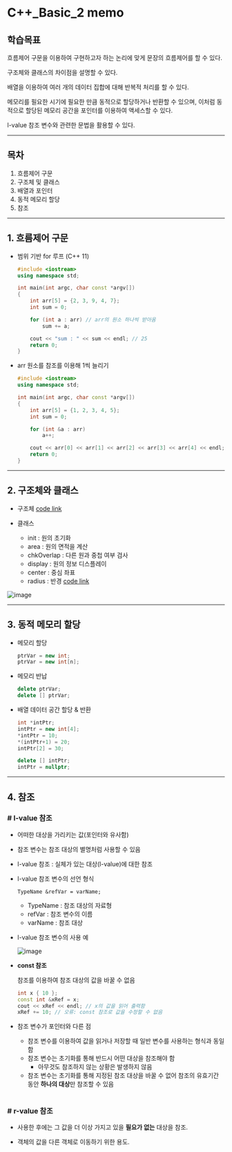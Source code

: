 # C++_Basic_2 memo

## **학습목표**

흐름제어 구문을 이용하여 구현하고자 하는 논리에 맞게 문장의 흐름제어를 할 수 있다.

구조체와 클래스의 차이점을 설명할 수 있다.

배열을 이용하여 여러 개의 데이터 집합에 대해 반복적 처리를 할 수 있다.

메모리를 필요한 시기에 필요한 만큼 동적으로 할당하거나 반환할 수 있으며, 이처럼 동적으로 할당된 메모리 공간을 포인터를 이용하여 액세스할 수 있다.

l-value 참조 변수와 관련한 문법을 활용할 수 있다.

___

## **목차**
1. 흐름제어 구문
1. 구조체 및 클래스
1. 배열과 포인터
1. 동적 메모리 할당
1. 참조

___

## **1. 흐름제어 구문**

- 범위 기반 for 루프 (C++ 11)
    ```cpp
    #include <iostream>
    using namespace std;

    int main(int argc, char const *argv[])
    {
        int arr[5] = {2, 3, 9, 4, 7};
        int sum = 0;

        for (int a : arr) // arr의 원소 하나씩 받아옴
            sum += a;

        cout << "sum : " << sum << endl; // 25
        return 0;
    }
    ```
- arr 원소를 참조를 이용해 1씩 늘리기
    ```cpp
    #include <iostream>
    using namespace std;

    int main(int argc, char const *argv[])
    {
        int arr[5] = {1, 2, 3, 4, 5};
        int sum = 0;

        for (int &a : arr)
            a++;

        cout << arr[0] << arr[1] << arr[2] << arr[3] << arr[4] << endl; // 23456
        return 0;
    }
    ```

___

## **2. 구조체와 클래스**

- 구조체
    [code link](examples/Circle.cpp)

- 클래스
    - init : 원의 초기화
    - area : 원의 면적을 계산
    - chkOverlap : 다른 원과 중첩 여부 검사
    - display : 원의 정보 디스플레이
    - center : 중심 좌표
    - radius : 반경
    [code link](examples/Circle_2.cpp)

![image](https://user-images.githubusercontent.com/66513003/140287817-42f216ee-8c93-4427-aac4-d1ab0f3360fe.png)

___

## **3. 동적 메모리 할당**

- 메모리 할당
    ```cpp
    ptrVar = new int;
    ptrVar = new int[n];
    ```
- 메모리 반납
    ```cpp
    delete ptrVar;
    delete [] ptrVar;
    ```

- 배열 데이터 공간 할당 & 반환
    ```cpp
    int *intPtr;
    intPtr = new int[4];
    *intPtr = 10;
    *(intPtr+1) = 20;
    intPtr[2] = 30;

    delete [] intPtr;
    intPtr = nullptr;
    ```

___

## **4. 참조**

### **# l-value 참조**

- 어떠한 대상을 가리키는 값(포인터와 유사함)
- 참조 변수는 참조 대상의 별명처럼 사용할 수 있음
- l-value 참조 : 실체가 있는 대상(l-value)에 대한 참조

- l-value 참조 변수의 선언 형식
    ```
    TypeName &refVar = varName;
    ```
    - TypeName : 참조 대상의 자료형
    - refVar : 참조 변수의 이름
    - varName : 참조 대상

- l-value 참조 변수의 사용 예

    ![image](https://user-images.githubusercontent.com/66513003/140379761-798f7b87-dd5c-4f79-9981-658acd463640.png)

- **const 참조**

    참조를 이용하여 참조 대상의 값을 바꿀 수 없음
    ```cpp
    int x { 10 };
    const int &xRef = x;
    cout << xRef << endl; // x의 값을 읽어 출력함
    xRef += 10; // 오류: const 참조로 값을 수정할 수 없음
    ```

- 참조 변수가 포인터와 다른 점
    - 참조 변수를 이용하여 값을 읽거나 저장할 때 일반 변수를 사용하는 형식과 동일함
    - 참조 변수는 초기화를 통해 반드시 어떤 대상을 참조해야 함
        - 아무것도 참조하지 않는 상황은 발생하지 않음
    - 참조 변수는 초기화를 통해 지정된 참조 대상을 바꿀 수 없어 참조의 유효기간 동안 **하나의 대상**만 참조할 수 있음

#

### **# r-value 참조**

- 사용한 후에는 그 값을 더 이상 가지고 있을 **필요가 없는** 대상을 참조.

- 객체의 값을 다른 객체로 이동하기 위한 용도.